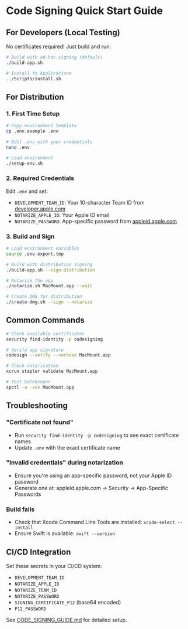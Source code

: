 # Code Signing Quick Start Guide

## For Developers (Local Testing)

No certificates required! Just build and run:

```bash
# Build with ad-hoc signing (default)
./build-app.sh

# Install to Applications
../Scripts/install.sh
```

## For Distribution

### 1. First Time Setup

```bash
# Copy environment template
cp .env.example .env

# Edit .env with your credentials
nano .env

# Load environment
./setup-env.sh
```

### 2. Required Credentials

Edit `.env` and set:
- `DEVELOPMENT_TEAM_ID`: Your 10-character Team ID from [developer.apple.com](https://developer.apple.com)
- `NOTARIZE_APPLE_ID`: Your Apple ID email
- `NOTARIZE_PASSWORD`: App-specific password from [appleid.apple.com](https://appleid.apple.com)

### 3. Build and Sign

```bash
# Load environment variables
source .env-export.tmp

# Build with distribution signing
./build-app.sh --sign-distribution

# Notarize the app
./notarize.sh MacMount.app --wait

# Create DMG for distribution
./create-dmg.sh --sign --notarize
```

## Common Commands

```bash
# Check available certificates
security find-identity -p codesigning

# Verify app signature
codesign --verify --verbose MacMount.app

# Check notarization
xcrun stapler validate MacMount.app

# Test Gatekeeper
spctl -a -vvv MacMount.app
```

## Troubleshooting

### "Certificate not found"
- Run `security find-identity -p codesigning` to see exact certificate names
- Update `.env` with the exact certificate name

### "Invalid credentials" during notarization
- Ensure you're using an app-specific password, not your Apple ID password
- Generate one at: appleid.apple.com → Security → App-Specific Passwords

### Build fails
- Check that Xcode Command Line Tools are installed: `xcode-select --install`
- Ensure Swift is available: `swift --version`

## CI/CD Integration

Set these secrets in your CI/CD system:
- `DEVELOPMENT_TEAM_ID`
- `NOTARIZE_APPLE_ID`
- `NOTARIZE_TEAM_ID`
- `NOTARIZE_PASSWORD`
- `SIGNING_CERTIFICATE_P12` (base64 encoded)
- `P12_PASSWORD`

See [CODE_SIGNING_GUIDE.md](Documentation/CODE_SIGNING_GUIDE.md) for detailed setup.